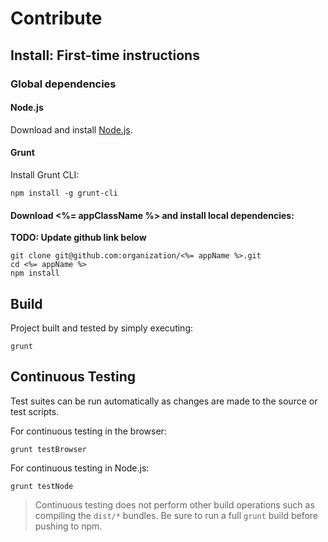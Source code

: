 
# Contribute

## Install: First-time instructions

### Global dependencies

#### Node.js

Download and install [Node.js](https://nodejs.org).

#### Grunt

Install Grunt CLI:

```
npm install -g grunt-cli
```

#### Download <%= appClassName %> and install local dependencies:

**TODO: Update github link below**

```
git clone git@github.com:organization/<%= appName %>.git
cd <%= appName %>
npm install
```

## Build

Project built and tested by simply executing:

```
grunt
```

## Continuous Testing

Test suites can be run automatically as changes are made to the source or test scripts.

For continuous testing in the browser:

```
grunt testBrowser
```

For continuous testing in Node.js:

```
grunt testNode
```

> Continuous testing does not perform other build operations such as compiling
the `dist/*` bundles. Be sure to run a full `grunt` build before pushing to npm.
